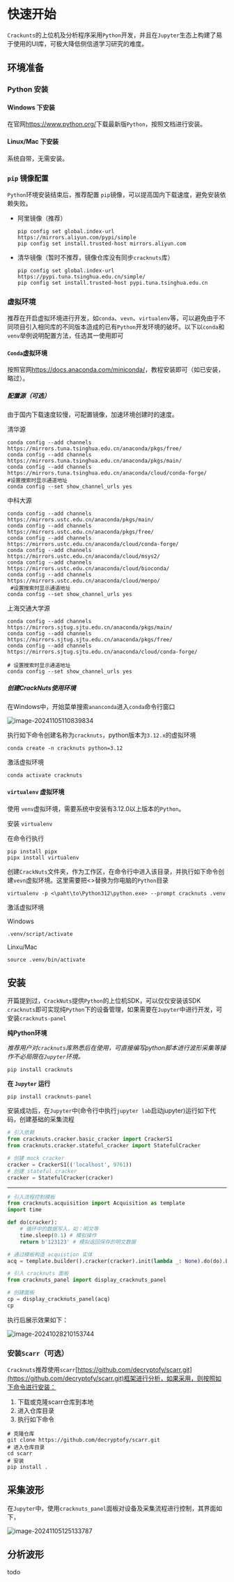 # 快速开始

`Crackunts`的上位机及分析程序采用`Python`开发，并且在`Jupyter`生态上构建了易于使用的UI库，可极大降低侧信道学习研究的难度。

## 环境准备

### Python 安装

#### Windows 下安装

在官网<https://www.python.org/>下载最新版`Python`，按照文档进行安装。

#### Linux/Mac 下安装

系统自带，无需安装。

### `pip` 镜像配置

`Python`环境安装结束后，推荐配置 `pip`镜像，可以提高国内下载速度，避免安装依赖失败。

- 阿里镜像（推荐）

  ```shell
  pip config set global.index-url https://mirrors.aliyun.com/pypi/simple
  pip config set install.trusted-host mirrors.aliyun.com
  ```

- 清华镜像（暂时不推荐，镜像仓库没有同步`cracknuts`库）

  ```shell
  pip config set global.index-url https://pypi.tuna.tsinghua.edu.cn/simple/
  pip config set install.trusted-host pypi.tuna.tsinghua.edu.cn
  ```

### 虚拟环境

推荐在开启虚拟环境进行开发，如`conda`、`vevn`、`virtualenv`等，可以避免由于不同项目引入相同库的不同版本造成的已有`Python`开发环境的破坏。以下以`conda`和`venv`举例说明配置方法，任选其一使用即可

#### `Conda`虚拟环境

按照官网<https://docs.anaconda.com/miniconda/>，教程安装即可（如已安装，略过）。

##### 配置源（可选）

由于国内下载速度较慢，可配置镜像，加速环境创建时的速度。

清华源

```shell
conda config --add channels https://mirrors.tuna.tsinghua.edu.cn/anaconda/pkgs/free/
conda config --add channels https://mirrors.tuna.tsinghua.edu.cn/anaconda/pkgs/main/
conda config --add channels https://mirrors.tuna.tsinghua.edu.cn/anaconda/cloud/conda-forge/
#设置搜索时显示通道地址
conda config --set show_channel_urls yes
```

中科大源

```shell
conda config --add channels https://mirrors.ustc.edu.cn/anaconda/pkgs/main/
conda config --add channels https://mirrors.ustc.edu.cn/anaconda/pkgs/free/
conda config --add channels https://mirrors.ustc.edu.cn/anaconda/cloud/conda-forge/
conda config --add channels https://mirrors.ustc.edu.cn/anaconda/cloud/msys2/
conda config --add channels https://mirrors.ustc.edu.cn/anaconda/cloud/bioconda/
conda config --add channels https://mirrors.ustc.edu.cn/anaconda/cloud/menpo/
 #设置搜索时显示通道地址
conda config --set show_channel_urls yes
```

上海交通大学源

```shell
conda config --add channels https://mirrors.sjtug.sjtu.edu.cn/anaconda/pkgs/main/
conda config --add channels https://mirrors.sjtug.sjtu.edu.cn/anaconda/pkgs/free/
conda config --add channels https://mirrors.sjtug.sjtu.edu.cn/anaconda/cloud/conda-forge/
 
# 设置搜索时显示通道地址
conda config --set show_channel_urls yes
```

##### 创建CrackNuts使用环境

在Windows中，开始菜单搜索`ananconda`进入`conda`命令行窗口

![image-20241105110839834](./getting_started.assets/image-20241105110839834.png)

执行如下命令创建名称为`cracknuts`，python版本为`3.12.x`的虚拟环境

```shell
conda create -n cracknuts python=3.12
```

激活虚拟环境

```shell
conda activate cracknuts
```

#### `virtualenv` 虚拟环境

使用 `venv`虚拟环境，需要系统中安装有3.12.0以上版本的`Python`。

安装 `virtualenv`

在命令行执行

```shell
pip install pipx 
pipx install virtualenv
```

创建`CrackNuts`文件夹，作为工作区，在命令行中进入该目录，并执行如下命令创建`vevn`虚拟环境。这里需要把<>替换为你电脑的`Python`目录

```shell
virtualenv -p <\paht\to\Python312\python.exe> --prompt cracknuts .venv
```

激活虚拟环境

Windows

```shell
.venv/script/activate
```

Linxu/Mac

```shell
source .venv/bin/activate
```



## 安装

开篇提到过，`CrackNuts`提供`Python`的上位机SDK，可以仅仅安装该SDK `cracknuts`即可实现纯`Python`下的设备管理，如果需要在`Jupyter`中进行开发，可安装`cracknuts-panel`

**纯Python环境**

*推荐用户对`cracknuts`库熟悉后在使用，可直接编写python脚本进行波形采集等操作不必局限在`Jupyter`环境。*

```shell
pip install cracknuts
```

**在 `Jupyter` 运行** 

```shell
pip install cracknuts-panel
```

安装成功后，在`Jupyter`中(命令行中执行`jupyter lab`启动jupyter)运行如下代码，创建基础的采集流程

```python
# 引入依赖
from cracknuts.cracker.basic_cracker import CrackerS1
from cracknuts.cracker.stateful_cracker import StatefulCracker

# 创建 mock cracker 
cracker = CrackerS1(('localhost', 9761))
# 创建 stateful cracker
cracker = StatefulCracker(cracker)
```

---

```python
# 引入流程控制模板
from cracknuts.acquisition import Acquisition as template
import time

def do(cracker):
    # 循环中的数据写入，如：明文等
    time.sleep(0.1) # 模拟操作
    return b'123123' # 模拟返回保存的明文数据

# 通过模板构造 acquistion 实体
acq = template.builder().cracker(cracker).init(lambda _: None).do(do).build()
```

```python
# 引入 cracknuts 面板
from cracknuts_panel import display_cracknuts_panel

# 创建面板
cp = display_cracknuts_panel(acq)
cp
```

执行后展示效果如下：

![image-20241028210153744](./getting_started.assets/image-20241028210153744.png)

### 安装`Scarr`（可选）

`Cracknuts`推荐使用`scarr`[https://github.com/decryptofy/scarr.git](https://github.com/decryptofy/scarr.git)框架进行分析，如果采用，则按照如下命令进行安装：

1. 下载或克隆scarr仓库到本地
2. 进入仓库目录
3. 执行如下命令

```shell
# 克隆仓库
git clone https://github.com/decryptofy/scarr.git
# 进入仓库目录
cd scarr
# 安装
pip install .
```



## 采集波形

在`Jupyter`中，使用`cracknuts_panel`面板对设备及采集流程进行控制，其界面如下，

![image-20241105125133787](./getting_started.assets/image-20241105125133787.png)

## 分析波形

todo

